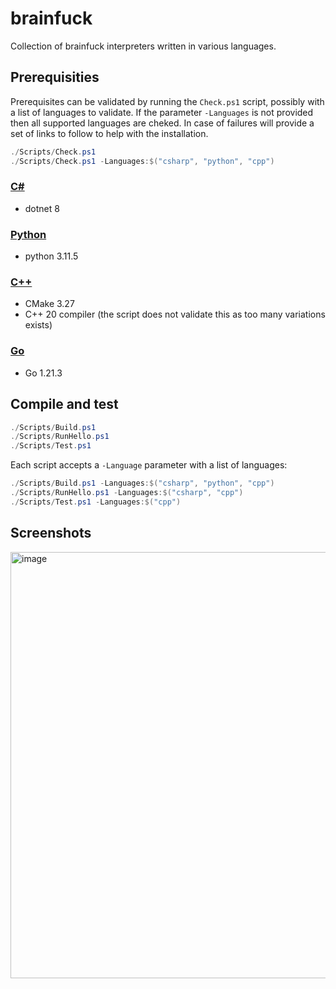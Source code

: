 # brainfuck
Collection of brainfuck interpreters written in various languages.

## Prerequisities
Prerequisites can be validated by running the `Check.ps1` script, possibly with a list of languages to validate. If the parameter `-Languages` is not provided then all supported languages are cheked. In case of failures will provide a set of links to follow to help with the installation.
```powershell
./Scripts/Check.ps1
./Scripts/Check.ps1 -Languages:$("csharp", "python", "cpp")
```

### [C#](https://github.com/sanelli/brainfuck/tree/main/csharp)
- dotnet 8

### [Python](https://github.com/sanelli/brainfuck/tree/main/python)
- python 3.11.5

### [C++](https://github.com/sanelli/brainfuck/tree/main/cpp)
- CMake 3.27
- C++ 20 compiler (the script does not validate this as too many variations exists)

### [Go](https://github.com/sanelli/brainfuck/tree/main/go)
- Go 1.21.3

## Compile and test
```powershell
./Scripts/Build.ps1
./Scripts/RunHello.ps1
./Scripts/Test.ps1
```

Each script accepts a `-Language` parameter with a list of languages:
```powershell
./Scripts/Build.ps1 -Languages:$("csharp", "python", "cpp")
./Scripts/RunHello.ps1 -Languages:$("csharp", "cpp")
./Scripts/Test.ps1 -Languages:$("cpp")
```

## Screenshots

<img width="682" alt="image" src="https://github.com/sanelli/brainfuck/assets/2866041/636f62c0-0b56-426a-b4ed-f8edb18dcb96">

